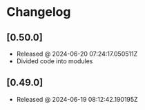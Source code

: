 # Changelog

## [0.50.0]

- Released @ 2024-06-20 07:24:17.050511Z
- Divided code into modules

## [0.49.0]

- Released @ 2024-06-19 08:12:42.190195Z

